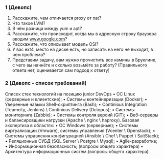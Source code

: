 ### 1 (Девопс)

1. Расскажите, чем отличается proxy от nat? 
2. Что такое LVM?
3. В чём разница между yum и apt?
4. Расскажите, что происходит, когда мы в адресную строку браузера вводим www.google.com?
5. Расскажите, что описывает модель OSI?
6. У вас ext4, место на диске есть, но записать на него не выходит, в чем проблема?
7. Представим задачу, вам нужно прочистить все камины в Бруклине, с чего вы начнёте и сколько возьмёте за работу? (Правильного ответа нет, оценивается сам подход к ответу)


### 2 (Девопс - список требований)

Список стек технологий на позицию junior DevOps
•  ОС Linux (серверные и клиентские);
•  Системы контейнеризации (Docker);
•  Уверенные навыки Shell-скриптинга (Bash);
•  Continious Integration (Teamcity, Jenkins) \ Continious Delivery (Octopus);
•  Системы мониторинга (Zabbix);
•  Системы контроля версий (GIT);
•  Веб-серверы и балансировщики нагрузки (Apache \ nginx \ haproxy).
Базовая экспертиза в областях:
•  ОС Windows (серверные);
•  Системы виртуализации (Vmware), системы управления (Vcenter \ Openstack);
•  Системы управления конфигурацией (Ansible \ Chef \ Puppet \ SaltStack);
•  Реляционные СУБД (SQL Server \ Postgre \ Mysql);
•  Agile-разработка;
•  Информационная безопасность; (вопросы общего характера)
•  Архитектура информационных систем.(вопросы общего характера)
